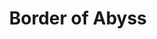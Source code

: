 --- 
title: "Border of Abyss"
publishdate: "2019-8-5T16:48:46+02:00"
src: "https://365manga.net/manga/border-of-abyss"
image: "https://data.365manga.net/images/thumbnails/6694-border-of-abyss.jpg"
description: "Amidst the abyss, only the strong can survive. If one wishes to live, then they shall use their body to exchange. Oii Oii, why are you stripping?!"
---